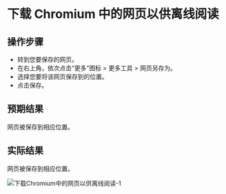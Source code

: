# 下载 Chromium 中的网页以供离线阅读

## 操作步骤

- 转到您要保存的网页。
- 在右上角，依次点击“更多”图标 > 更多工具 > 网页另存为。
- 选择您要将该网页保存到的位置。
- 点击保存。

## 预期结果

网页被保存到相应位置。

## 实际结果

网页被保存到相应位置。

![下载Chromium中的网页以供离线阅读-1](../img/下载Chromium中的网页以供离线阅读-1.png)